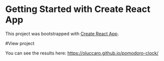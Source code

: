 # Getting Started with Create React App

This project was bootstrapped with [Create React App](https://github.com/facebook/create-react-app).

#View project

You can see the results here: https://oluccaro.github.io/pomodoro-clock/

